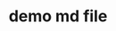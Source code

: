 ---
title: demo md file
org: 1
wbs: data-science
description: Describe the workbook for index and search purposes
ordered: 10
---
